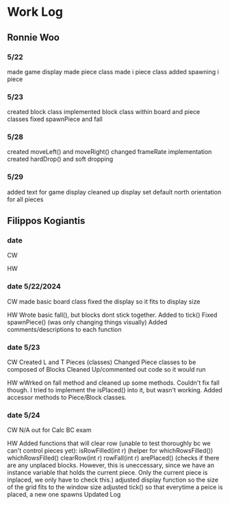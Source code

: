 # Work Log

## Ronnie Woo

### 5/22

made game display
made piece class
made i piece class
added spawning i piece 

### 5/23

created block class
implemented block class within board and piece classes
fixed spawnPiece and fall

### 5/28
created moveLeft() and moveRight()
changed frameRate implementation
created hardDrop() and soft dropping

### 5/29
added text for game display
cleaned up display
set default north orientation for all pieces

## Filippos Kogiantis

### date 

CW

HW


### date 5/22/2024

CW
made basic board class
fixed the display so it fits to display size

HW
Wrote basic fall(), but blocks dont stick together. Added to tick()
Fixed spawnPiece() (was only changing things visually)
Added comments/descriptions to each function



### date 5/23

CW
Created L and T Pieces (classes)
Changed Piece classes to be composed of Blocks
Cleaned Up/commented out code so it would run


HW
wWrked on fall method and cleaned up some methods. 
Couldn't fix fall though. I tried to implement the isPlaced() into it, but wasn't working.
Added accessor methods to Piece/Block classes.


### date 5/24

CW
N/A out for Calc BC exam

HW
Added functions that will clear row (unable to test thoroughly bc we can't control pieces yet):
    isRowFilled(int r) (helper for whichRowsFilled())
    whichRowsFilled()
    clearRow(int r)
    rowFall(int r)
    arePlaced() (checks if there are any unplaced blocks. However, this is uneccessary, since we have an instance variable that holds the current piece. Only the current piece is inplaced, we only have to check this.)
adjusted display function so the size of the grid fits to the window size
adjusted tick() so that everytime a peice is placed, a new one spawns
Updated Log


